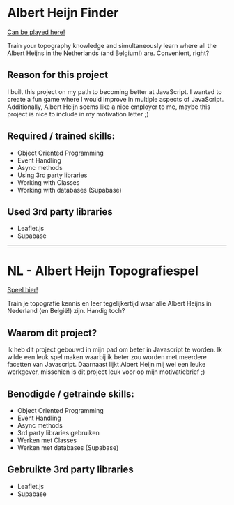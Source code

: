 # Albert Heijn Finder
[Can be played here!](https://happy-rock-002405503.4.azurestaticapps.net/)

Train your topography knowledge and simultaneously learn where all the Albert Heijns in the Netherlands (and Belgium!) are. Convenient, right?

## Reason for this project
I built this project on my path to becoming better at JavaScript. I wanted to create a fun game where I would improve in multiple aspects of JavaScript.  Additionally, Albert Heijn seems like a nice employer to me, maybe this project is nice to include in my motivation letter ;)

## Required / trained skills:
- Object Oriented Programming
- Event Handling
- Async methods
- Using 3rd party libraries
- Working with Classes
- Working with databases (Supabase)

## Used 3rd party libraries
- Leaflet.js
- Supabase

--------------------------------------------------------------

# NL - Albert Heijn Topografiespel
[Speel hier!](https://happy-rock-002405503.4.azurestaticapps.net/)

Train je topografie kennis en leer tegelijkertijd waar alle Albert Heijns in Nederland (en België!) zijn. Handig toch?

## Waarom dit project?
Ik heb dit project gebouwd in mijn pad om beter in Javascript te worden. Ik wilde een leuk spel maken waarbij ik beter zou worden met meerdere facetten van Javascript. Daarnaast lijkt Albert Heijn mij wel een leuke werkgever, misschien is dit project leuk voor op mijn motivatiebrief ;)

## Benodigde / getrainde skills:
- Object Oriented Programming
- Event Handling
- Async methods
- 3rd party libraries gebruiken
- Werken met Classes
- Werken met databases (Supabase)

## Gebruikte 3rd party libraries
- Leaflet.js
- Supabase



